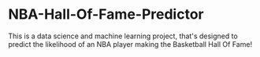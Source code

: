 # NBA-Hall-Of-Fame-Predictor
This is a data science and machine learning project, that's designed to predict the likelihood of an NBA player making the Basketball Hall Of Fame!
